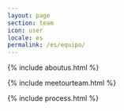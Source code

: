 ```yaml
---
layout: page
section: team
icon: user
locale: es
permalink: /es/equipo/
---
```


{% include aboutus.html %}

{% include meetourteam.html %}

{% include process.html %}
